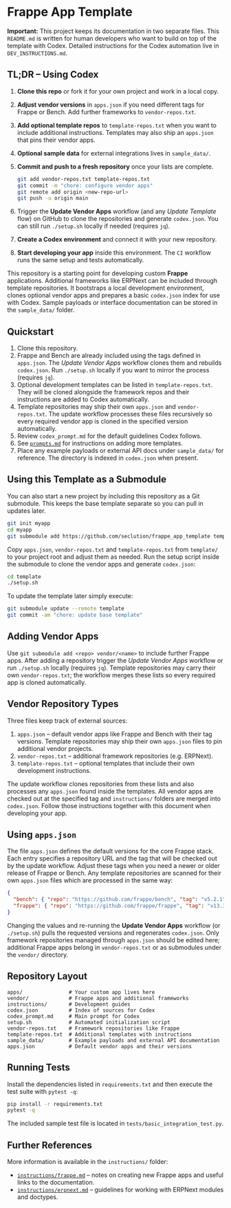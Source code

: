 
# Frappe App Template

**Important:** This project keeps its documentation in two separate files. This
`README.md` is written for human developers who want to build on top of the
template with Codex. Detailed instructions for the Codex automation live in
`DEV_INSTRUCTIONS.md`.

## TL;DR – Using Codex

1. **Clone this repo** or fork it for your own project and work in a local copy.
2. **Adjust vendor versions** in `apps.json` if you need different tags for
   Frappe or Bench. Add further frameworks to `vendor-repos.txt`.
3. **Add optional template repos** to `template-repos.txt` when you want to include additional instructions. Templates may also ship an `apps.json` that pins their vendor apps.
4. **Optional sample data** for external integrations lives in `sample_data/`.
5. **Commit and push to a fresh repository** once your lists are complete.

   ```bash
   git add vendor-repos.txt template-repos.txt
   git commit -m "chore: configure vendor apps"
   git remote add origin <new-repo-url>
   git push -u origin main
   ```

6. Trigger the **Update Vendor Apps** workflow (and any *Update Template* flow)
   on GitHub to clone the repositories and generate `codex.json`. You can still
   run `./setup.sh` locally if needed (requires `jq`).
7. **Create a Codex environment** and connect it with your new repository.
8. **Start developing your app** inside this environment. The `CI` workflow
   runs the same setup and tests automatically.

This repository is a starting point for developing custom **Frappe** applications. Additional frameworks like ERPNext can be included through template repositories. It bootstraps a local development environment, clones optional vendor apps and prepares a basic `codex.json` index for use with Codex. Sample payloads or interface documentation can be stored in the `sample_data/` folder.

## Quickstart

1. Clone this repository.
2. Frappe and Bench are already included using the tags defined in `apps.json`.
   The *Update Vendor Apps* workflow clones them and rebuilds `codex.json`.
   Run `./setup.sh` locally if you want to mirror the process (requires `jq`).
3. Optional development templates can be listed in `template-repos.txt`.
    They will be cloned alongside the framework repos and their instructions are
    added to Codex automatically.
4. Template repositories may ship their own `apps.json` and `vendor-repos.txt`.
    The update workflow processes these files recursively so every required
    vendor app is cloned in the specified version automatically.
5. Review `codex_prompt.md` for the default guidelines Codex follows.
6. See [`prompts.md`](prompts.md) for instructions on adding more templates.
7. Place any example payloads or external API docs under `sample_data/` for
   reference. The directory is indexed in `codex.json` when present.

## Using this Template as a Submodule

You can also start a new project by including this repository as a Git submodule.
This keeps the base template separate so you can pull in updates later.

```bash
git init myapp
cd myapp
git submodule add https://github.com/seclution/frappe_app_template template
```

Copy `apps.json`, `vendor-repos.txt` and `template-repos.txt` from `template/`
to your project root and adjust them as needed. Run the setup script inside the
submodule to clone the vendor apps and generate `codex.json`:

```bash
cd template
./setup.sh
```

To update the template later simply execute:

```bash
git submodule update --remote template
git commit -am "chore: update base template"
```


## Adding Vendor Apps

Use `git submodule add <repo> vendor/<name>` to include further Frappe apps.
After adding a repository trigger the *Update Vendor Apps* workflow or run
`./setup.sh` locally (requires `jq`). Template repositories may carry their own
`vendor-repos.txt`; the workflow merges these lists so every required app is
cloned automatically.

## Vendor Repository Types

Three files keep track of external sources:

1. `apps.json` – default vendor apps like Frappe and Bench with their tag
   versions. Template repositories may ship their own `apps.json` files to pin
   additional vendor projects.
2. `vendor-repos.txt` – additional framework repositories (e.g. ERPNext).
3. `template-repos.txt` – optional templates that include their own development
   instructions.

The update workflow clones repositories from these lists and also processes any
`apps.json` found inside the templates. All vendor apps are checked out at the
specified tag and `instructions/` folders are merged into `codex.json`. Follow
those instructions together with this document when developing your app.

## Using `apps.json`

The file `apps.json` defines the default versions for the core Frappe stack.
Each entry specifies a repository URL and the tag that will be checked out
by the update workflow. Adjust these tags when you need a newer or older
release of Frappe or Bench. Any template repositories are scanned for their own
`apps.json` files which are processed in the same way:

```json
{
  "bench": { "repo": "https://github.com/frappe/bench", "tag": "v5.2.1" },
  "frappe": { "repo": "https://github.com/frappe/frappe", "tag": "v13.3.0" }
}
```

Changing the values and re-running the **Update Vendor Apps** workflow (or
`./setup.sh`) pulls the requested versions and regenerates `codex.json`.
Only framework repositories managed through `apps.json` should be edited here;
additional Frappe apps belong in `vendor-repos.txt` or as submodules under the
`vendor/` directory.

## Repository Layout

```
apps/               # Your custom app lives here
vendor/             # Frappe apps and additional frameworks
instructions/       # Development guides
codex.json          # Index of sources for Codex
codex_prompt.md     # Main prompt for Codex
setup.sh            # Automated initialization script
vendor-repos.txt    # Framework repositories like Frappe
template-repos.txt  # Additional templates with instructions
sample_data/        # Example payloads and external API documentation
apps.json           # Default vendor apps and their versions
```

## Running Tests

Install the dependencies listed in `requirements.txt` and then execute the test suite with `pytest -q`:

```bash
pip install -r requirements.txt
pytest -q
```

The included sample test file is located in `tests/basic_integration_test.py`.

## Further References

More information is available in the `instructions/` folder:

- [`instructions/frappe.md`](instructions/frappe.md) – notes on creating new
  Frappe apps and useful links to the documentation.
- [`instructions/erpnext.md`](instructions/erpnext.md) – guidelines for working
  with ERPNext modules and doctypes.
